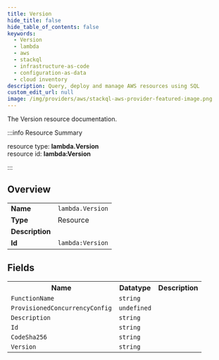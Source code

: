```yaml
---
title: Version
hide_title: false
hide_table_of_contents: false
keywords:
  - Version
  - lambda
  - aws
  - stackql
  - infrastructure-as-code
  - configuration-as-data
  - cloud inventory
description: Query, deploy and manage AWS resources using SQL
custom_edit_url: null
image: /img/providers/aws/stackql-aws-provider-featured-image.png
---
```

The Version resource documentation.

:::info Resource Summary

<div class="row">
<div class="providerDocColumn">
<span>resource type:&nbsp;<b>lambda.Version</b></span><br />
<span>resource id:&nbsp;<b>lambda:Version</b></span><br />
</div>
</div>

:::

## Overview
<table><tbody>
<tr><td><b>Name</b></td><td><code>lambda.Version</code></td></tr>
<tr><td><b>Type</b></td><td>Resource</td></tr>
<tr><td><b>Description</b></td><td></td></tr>
<tr><td><b>Id</b></td><td><code>lambda:Version</code></td></tr>
</tbody></table>

## Fields
<table><tbody>
<tr><th>Name</th><th>Datatype</th><th>Description</th></tr>
<tr><td><code>FunctionName</code></td><td><code>string</code></td><td></td></tr><tr><td><code>ProvisionedConcurrencyConfig</code></td><td><code>undefined</code></td><td></td></tr><tr><td><code>Description</code></td><td><code>string</code></td><td></td></tr><tr><td><code>Id</code></td><td><code>string</code></td><td></td></tr><tr><td><code>CodeSha256</code></td><td><code>string</code></td><td></td></tr><tr><td><code>Version</code></td><td><code>string</code></td><td></td></tr>
</tbody></table>